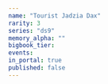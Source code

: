 ```yaml
---
name: "Tourist Jadzia Dax"
rarity: 3
series: "ds9"
memory_alpha: ""
bigbook_tier:
events:
in_portal: true
published: false
---
```

